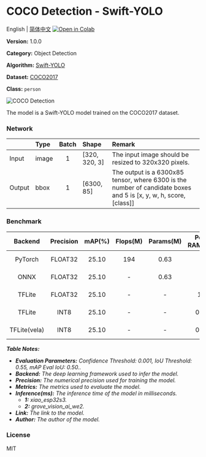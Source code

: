 # COCO Detection - Swift-YOLO

English | [简体中文](../zh_CN/COCO_Detection_Swift-YOLO_320.md) [![Open in Colab](https://colab.research.google.com/assets/colab-badge.svg)](https://colab.research.google.com/github/seeed-studio/sscma-model-zoo/blob/main/notebooks/en/COCO_Detection_Swift-YOLO_320.ipynb)

**Version:** 1.0.0

**Category:** Object Detection

**Algorithm:** [Swift-YOLO](https://github.com/Seeed-Studio/ModelAssistant/blob/main/configs/yolov5/swift_yolo_shuff_1xb16_300e_coco.py)

**Dataset:** [COCO2017](https://public.roboflow.com/object-detection/microsoft-coco-subset)

**Class:** `person`

![COCO Detection](https://files.seeedstudio.com/sscma/static/detection_coco.png)

The model is a Swift-YOLO model trained on the COCO2017 dataset.

### Network 

|        | Type   |  Batch  | Shape         | Remark                                                                                                            |
|:-------|:-------|:-------:|:--------------|:------------------------------------------------------------------------------------------------------------------|
| Input  | image  |    1    | [320, 320, 3] | The input image should be resized to 320x320 pixels.                                                              |
| Output | bbox   |    1    | [6300, 85]    | The output is a 6300x85 tensor, where 6300 is the number of candidate boxes and 5 is [x, y, w, h, score, [class]] |
### Benchmark

|   Backend    |  Precision  |  mAP(%)  |  Flops(M)  |  Params(M)  |  Peek RAM(MB)  |    Inference(ms)    |                                                                            Download                                                                             |    Author    |
|:------------:|:-----------:|:--------:|:----------:|:-----------:|:--------------:|:-------------------:|:---------------------------------------------------------------------------------------------------------------------------------------------------------------:|:------------:|
|   PyTorch    |   FLOAT32   |  25.10   |    194     |    0.63     |       -        |          -          |   [Link](https://files.seeedstudio.com/sscma/model_zoo/detection/coco/swift_yolo_shuffle_coco_320_float32_sha1_a5927bd6a6c6569d27edb98da946a8e75a8d816f.pth)    | Seeed Studio |
|     ONNX     |   FLOAT32   |  25.10   |     -      |    0.63     |       -        |          -          |   [Link](https://files.seeedstudio.com/sscma/model_zoo/detection/coco/swift_yolo_shuffle_coco_320_float32_sha1_20bc2c8517a8e42699bf46f1409f7541e52345ac.onnx)   | Seeed Studio |
|    TFLite    |   FLOAT32   |  25.10   |     -      |      -      |      1.2       |          -          |  [Link](https://files.seeedstudio.com/sscma/model_zoo/detection/coco/swift_yolo_shuffle_coco_320_float32_sha1_5dfa1a16d27ef347c0173c5297395963760fcc57.tflite)  | Seeed Studio |
|    TFLite    |    INT8     |  25.10   |     -      |      -      |      0.35      | 200.0<sup>(1)</sup> |   [Link](https://files.seeedstudio.com/sscma/model_zoo/detection/coco/swift_yolo_shuffle_coco_320_int8_sha1_3b0a6d7fd95e9dd21902beae6fa2d1cd0807bd7b.tflite)    | Seeed Studio |
| TFLite(vela) |    INT8     |  25.10   |     -      |      -      |      0.35      | 20.0<sup>(2)</sup>  | [Link](https://files.seeedstudio.com/sscma/model_zoo/detection/coco/swift_yolo_shuffle_coco_320_int8_sha1_3b0a6d7fd95e9dd21902beae6fa2d1cd0807bd7b_vela.tflite) | Seeed Studio |

***Table Notes:***

- ***Evaluation Parameters:**  Confidence Threshold: 0.001, IoU Threshold: 0.55, mAP Eval IoU: 0.50..*
- ***Backend:** The deep learning framework used to infer the model.*
- ***Precision:** The numerical precision used for training the model.*
- ***Metrics:** The metrics used to evaluate the model.*
- ***Inference(ms):** The inference time of the model in milliseconds.*
  - ***1:** xiao_esp32s3.*
  - ***2:** grove_vision_ai_we2.*
- ***Link:** The link to the model.*
- ***Author:** The author of the model.*

### License

MIT

